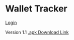 # Wallet Tracker


[Login](images/login.jpg)

Version 1.1
[.apk Download Link](https://drive.google.com/file/d/1fjJ1iQ42bjPq_Il-CdblB6EJtIGM5xjt/view?usp=sharing)
